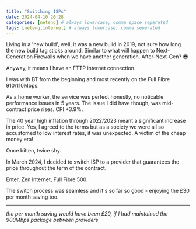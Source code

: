 ```yaml
---
title: "Switching ISPs"
date: 2024-04-10 20:28
categories: [neteng] # always lowercase, comma space seperated
tags: [neteng,internet] # always lowercase, comma seperated
---
```


Living in a 'new build', well, it was a new build in 2019, not sure how long the new build tag sticks around. Similar to what will happen to Next-Generation Firewalls when we have another generation. After-Next-Gen? :sunglasses:

Anyway, it means I have an FTTP internet connection.

I was with BT from the beginning and most recently on the Full Fibre 910/110Mbps.

As a home worker, the service was perfect honestly, no noticable performance issues in 5 years. The issue I did have though, was mid-contract price rises. CPI +3.9%.

The 40 year high inflation through 2022/2023 meant a significant increase in price. Yes, I agreed to the terms but as a society we were all so accustomed to low interest rates, it was unexpected. A victim of the cheap money era!

Once bitten, twice shy.

In March 2024, I decided to switch ISP to a provider that guarantees the price throughout the term of the contract.

Enter, Zen Internet, Full Fibre 500.

The switch process was seamless and it's so far so good - enjoying the £30 per month saving too.

---

*the per month saving would have been £20, if I had maintained the 900Mbps package between providers*